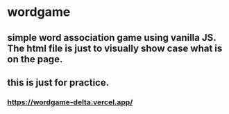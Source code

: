 # wordgame

## simple word association game using vanilla JS. The html file is just to visually show case what is on the page. 
## this is just for practice.

### https://wordgame-delta.vercel.app/